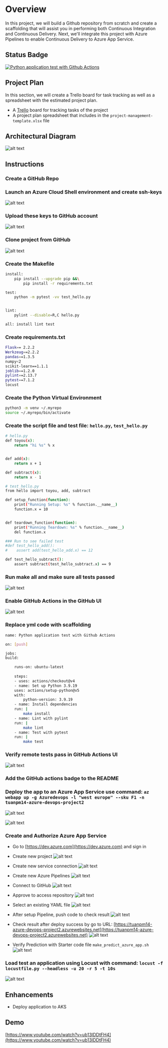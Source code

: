 # Overview

In this project, we will build a Github repository from scratch and create a scaffolding that will assist you in performing both Continuous Integration and Continuous Delivery. Next, we'll integrate this project with Azure Pipelines to enable Continuous Delivery to Azure App Service.

## Status Badge
[![Python application test with Github Actions](https://github.com/tuanpmm/udacity-azure-devops-project2/actions/workflows/pythonapp.yml/badge.svg)](https://github.com/tuanpmm/udacity-azure-devops-project2/actions/workflows/pythonapp.yml)

## Project Plan
In this section, we will create a Trello board for task tracking as well as a spreadsheet with the estimated project plan.

* A [Trello](https://trello.com/b/TYCfqOVA/azure-devops-task-tracking) board for tracking tasks of the project
* A project plan spreadsheet that includes in the `project-management-template.xlsx` file

## Architectural Diagram
![alt text](<evidences/Architectural Diagram.png>)

## Instructions

### Create a GitHub Repo
### Launch an Azure Cloud Shell environment and create ssh-keys
![alt text](<evidences/Launch an Azure Cloud Shell environment and create ssh-keys.png>)

### Upload these keys to GitHub account
![alt text](<evidences/Upload these keys to GitHub account.png>)

### Clone project from GitHub
![alt text](<evidences/Clone project.png>)

### Create the Makefile
```bash
install:
    pip install --upgrade pip &&\
        pip install -r requirements.txt

test:
    python -m pytest -vv test_hello.py


lint:
    pylint --disable=R,C hello.py

all: install lint test
```
### Create requirements.txt
```bash
Flask== 2.2.2
Werkzeug==2.2.2
pandas==1.3.5
numpy<2
scikit-learn==1.1.1
joblib==1.2.0
pylint==2.13.7
pytest==7.1.2
locust
```
### Create the Python Virtual Environment
```bash
python3 -m venv ~/.myrepo
source ~/.myrepo/bin/activate
```
### Create the script file and test file: `hello.py`, `test_hello.py`
```bash
# hello.py
def toyou(x):
    return "hi %s" % x


def add(x):
    return x + 1

def subtract(x):
    return x - 1
```
```bash
# test_hello.py
from hello import toyou, add, subtract

def setup_function(function):
    print("Running Setup: %s" % function.__name__)
    function.x = 10


def teardown_function(function):
    print("Running Teardown: %s" % function.__name__)
    del function.x

### Run to see failed test
#def test_hello_add():
#    assert add(test_hello_add.x) == 12

def test_hello_subtract():
    assert subtract(test_hello_subtract.x) == 9
```
### Run make all and make sure all tests passed
![alt text](<evidences/Run make all and make sure all tests passed.png>)

### Enable GitHub Actions in the GitHub UI
![alt text](<evidences/Enable GitHub Actions in the GitHub UI.png>)

### Replace yml code with scaffolding
```bash
name: Python application test with Github Actions

on: [push]

jobs:
build:

    runs-on: ubuntu-latest
    
    steps:
    - uses: actions/checkout@v4
    - name: Set up Python 3.9.19
    uses: actions/setup-python@v5
    with:
        python-version: 3.9.19
    - name: Install dependencies
    run: |
        make install
    - name: Lint with pylint
    run: |
        make lint
    - name: Test with pytest
    run: |
        make test
```
### Verify remote tests pass in GitHub Actions UI
![alt text](<evidences/Verify remote tests pass in GitHub Actions UI.png>)

### Add the GitHub actions badge to the README

### Deploy the app to an Azure App Service use command: `az webapp up -g Azuredevops -l "west europe" --sku F1 -n tuanpm14-azure-devops-project2`
![alt text](<evidences/Deploy the app to an Azure App Service.png>)

![alt text](<evidences/Create app service success.png>)

### Create and Authorize Azure App Service
  
* Go to [https://dev.azure.com](https://dev.azure.com) and sign in

* Create new project
    ![alt text](<evidences/Create new project.png>)

* Create new service connection
    ![alt text](<evidences/Create new service connection.png>)

* Create new Azure Pipelines
![alt text](<evidences/Create new Azure Pipelines.png>)

* Connect to GitHub
    ![alt text](<evidences/Connect to GitHub.png>)

* Approve to access repository
    ![alt text](<evidences/Approve to access repository.png>)

* Select an existing YAML file
    ![alt text](<evidences/Select an existing YAML file.png>)

* After setup Pipeline, push code to check result
    ![alt text](<evidences/After setup Pipeline, push code to check result.png>)

* Check result after deploy success by go to URL: [https://tuanpm14-azure-devops-project2.azurewebsites.net](https://tuanpm14-azure-devops-project2.azurewebsites.net)
    ![alt text](<evidences/Check result after deploy success.png>)

* Verify Prediction with Starter code file `make_predict_azure_app.sh`
    ![alt text](<evidences/Verify Prediction with Starter code file.png>)

### Load test an application using Locust with command: `locust -f locustfile.py --headless -u 20 -r 5 -t 10s`
![alt text](<evidences/Load test an application using Locust.png>)


## Enhancements

* Deploy application to AKS

## Demo 

[https://www.youtube.com/watch?v=ub13lDDtFH4](https://www.youtube.com/watch?v=ub13lDDtFH4)